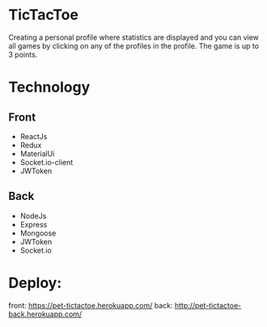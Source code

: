 # TicTacToe

Creating a personal profile where statistics are displayed and you can view all games by clicking on any of the profiles in the profile.
The game is up to 3 points.

# Technology

## Front

- ReactJs
- Redux
- MaterialUi
- Socket.io-client
- JWToken

## Back

- NodeJs
- Express
- Mongoose
- JWToken
- Socket.io

# Deploy:

front: https://pet-tictactoe.herokuapp.com/
back: http://pet-tictactoe-back.herokuapp.com/
